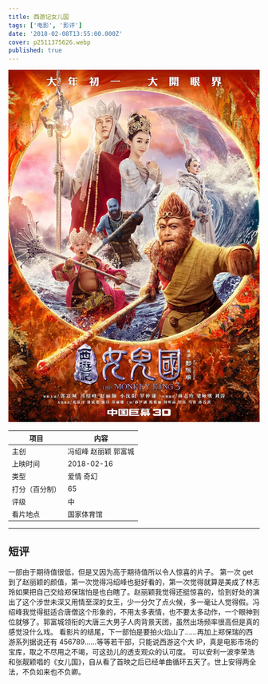 ```yaml
---
title: 西游记女儿国
tags: ['电影', '影评']
date: '2018-02-08T13:55:00.000Z'
cover: p2511375626.webp
published: true
---
```


![海报](p2511375626.webp)

| 项目           | 内容                 |
| -------------- | -------------------- |
| 主创           | 冯绍峰 赵丽颖 郭富城 |
| 上映时间       | 2018-02-16           |
| 类型           | 爱情 奇幻            |
| 打分（百分制） | 65                   |
| 评级           | 中                   |
| 看片地点       | 国家体育馆           |


---

## 短评

一部由于期待值很低，但是又因为高于期待值所以令人惊喜的片子。
第一次 get 到了赵丽颖的颜值，第一次觉得冯绍峰也挺好看的，第一次觉得就算是美成了林志玲如果把自己交给郑保瑞怕是也白瞎了。赵丽颖我觉得还挺惊喜的，恰到好处的演出了这个涉世未深又用情至深的女王，少一分欠了点火候，多一毫让人觉得假。冯绍峰我觉得挺适合唐僧这个形象的，不用太多表情，也不要太多动作，一个眼神到位就够了。郭富城领衔的大唐三大男子人肉背景天团，虽然出场频率很高但是真的感觉没什么戏。
看影片的结尾，下一部怕是要拍火焰山了……再加上郑保瑞的西游系列据说还有 456789……等等若干部，只能说西游这个大 IP，真是电影市场的宝库，取之不尽用之不竭，可这劲儿的透支观众的认可度。
可以安利一波李荣浩和张靓颖唱的《女儿国》，自从看了首映之后已经单曲循环五天了。世上安得两全法，不负如来也不负卿。
